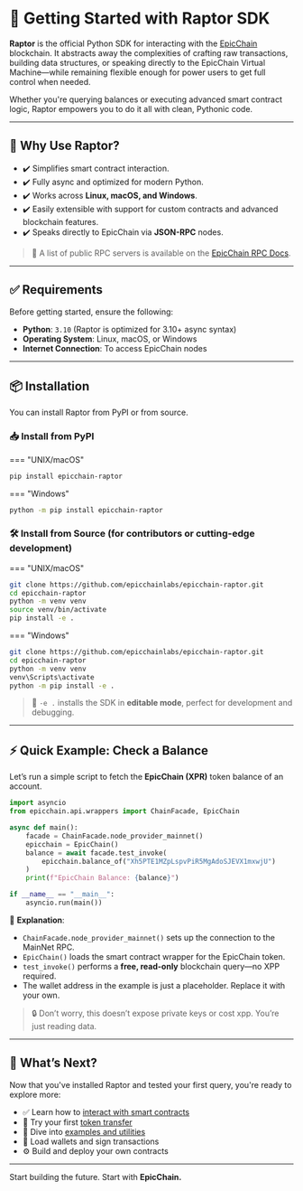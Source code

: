 # 🚀 Getting Started with Raptor SDK

**Raptor** is the official Python SDK for interacting with the [EpicChain](https://epic-chain.org) blockchain. It abstracts away the complexities of crafting raw transactions, building data structures, or speaking directly to the EpicChain Virtual Machine—while remaining flexible enough for power users to get full control when needed.

Whether you're querying balances or executing advanced smart contract logic, Raptor empowers you to do it all with clean, Pythonic code.

---

## 🧠 Why Use Raptor?

* ✔️ Simplifies smart contract interaction.
* ✔️ Fully async and optimized for modern Python.
* ✔️ Works across **Linux, macOS, and Windows**.
* ✔️ Easily extensible with support for custom contracts and advanced blockchain features.
* ✔️ Speaks directly to EpicChain via **JSON-RPC** nodes.

> 🔗 A list of public RPC servers is available on the [EpicChain RPC Docs](https://github.com/epicchainlabs).

---

## ✅ Requirements

Before getting started, ensure the following:

* **Python**: `3.10` (Raptor is optimized for 3.10+ async syntax)
* **Operating System**: Linux, macOS, or Windows
* **Internet Connection**: To access EpicChain nodes

---

## 📦 Installation

You can install Raptor from PyPI or from source.

### 📥 Install from PyPI

\=== "UNIX/macOS"

```bash
pip install epicchain-raptor
```

\=== "Windows"

```bash
python -m pip install epicchain-raptor
```

### 🛠️ Install from Source (for contributors or cutting-edge development)

\=== "UNIX/macOS"

```bash
git clone https://github.com/epicchainlabs/epicchain-raptor.git
cd epicchain-raptor
python -m venv venv
source venv/bin/activate
pip install -e .
```

\=== "Windows"

```bash
git clone https://github.com/epicchainlabs/epicchain-raptor.git
cd epicchain-raptor
python -m venv venv
venv\Scripts\activate
python -m pip install -e .
```

> 🧪 `-e .` installs the SDK in **editable mode**, perfect for development and debugging.

---

## ⚡ Quick Example: Check a Balance

Let’s run a simple script to fetch the **EpicChain (XPR)** token balance of an account.

```python
import asyncio
from epicchain.api.wrappers import ChainFacade, EpicChain

async def main():
    facade = ChainFacade.node_provider_mainnet()
    epicchain = EpicChain()
    balance = await facade.test_invoke(
        epicchain.balance_of("Xh5PTE1MZpLspvPiR5MgAdoSJEVX1mxwjU")
    )
    print(f"EpicChain Balance: {balance}")

if __name__ == "__main__":
    asyncio.run(main())
```

📝 **Explanation**:

* `ChainFacade.node_provider_mainnet()` sets up the connection to the MainNet RPC.
* `EpicChain()` loads the smart contract wrapper for the EpicChain token.
* `test_invoke()` performs a **free, read-only** blockchain query—no XPP required.
* The wallet address in the example is just a placeholder. Replace it with your own.

> 🔒 Don’t worry, this doesn’t expose private keys or cost xpp. You’re just reading data.

---

## 🎯 What’s Next?

Now that you've installed Raptor and tested your first query, you're ready to explore more:

* ✅ Learn how to [interact with smart contracts](#interacting-with-smart-contracts)
* 🔁 Try your first [token transfer](#modifying-chain-state)
* 🧪 Dive into [examples and utilities](https://github.com/epicchainlabs/Python-SDK-for-the-EpicChain-blockchain/tree/main/examples)
* 💼 Load wallets and sign transactions
* ⚙️ Build and deploy your own contracts

---

Start building the future.
Start with **EpicChain.**